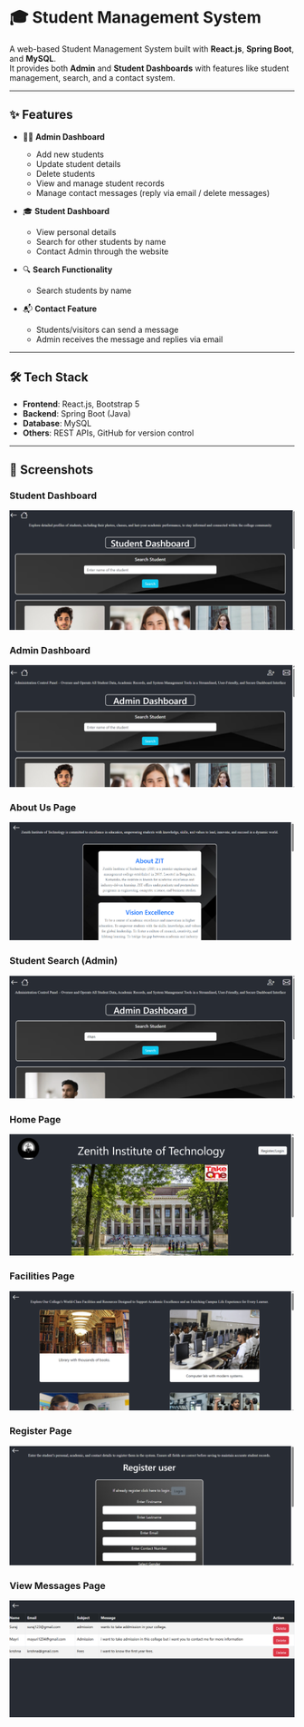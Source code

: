 # 🎓 Student Management System

A web-based Student Management System built with **React.js**, **Spring Boot**, and **MySQL**.  
It provides both **Admin** and **Student Dashboards** with features like student management, search, and a contact system.

---

## ✨ Features
- 👨‍💻 **Admin Dashboard**
  - Add new students  
  - Update student details  
  - Delete students  
  - View and manage student records  
  - Manage contact messages (reply via email / delete messages)  

- 🎓 **Student Dashboard**
  - View personal details  
  - Search for other students by name  
  - Contact Admin through the website  

- 🔍 **Search Functionality**  
  - Search students by name  

- 📬 **Contact Feature**  
  - Students/visitors can send a message  
  - Admin receives the message and replies via email  

---

## 🛠️ Tech Stack
- **Frontend**: React.js, Bootstrap 5  
- **Backend**: Spring Boot (Java)  
- **Database**: MySQL  
- **Others**: REST APIs, GitHub for version control  

---

## 📸 Screenshots

### Student Dashboard
![Student Dashboard](docs/screenshots/student-dashboard.png)

### Admin Dashboard
![Admin Dashboard](docs/screenshots/admin-dashboard.png)
### About Us Page
![About Us](docs/screenshots/About-Us.png)

### Student Search (Admin)
![Student Search Admin](docs/screenshots/Stduent-SearchingAdmin.png)
### Home Page
![Home Page](docs/screenshots/Home-page.png)

### Facilities Page
![Facilities Page](docs/screenshots/Facilites-page.png)

### Register Page
![Register Page](docs/screenshots/Register-page.png)

### View Messages Page
![View Messages](docs/screenshots/View-Messages.png)

